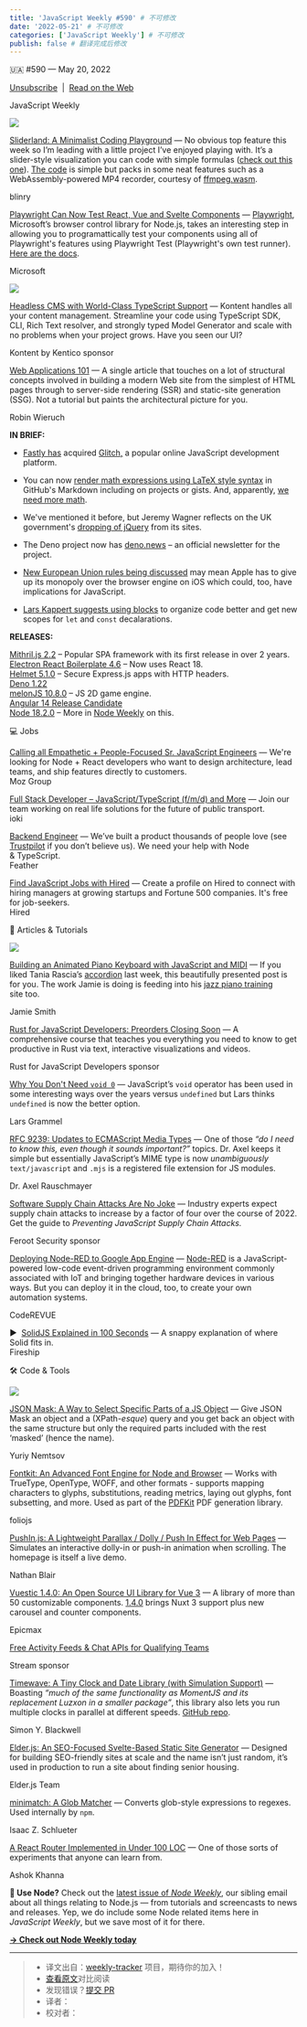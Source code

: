 ```yaml
---
title: 'JavaScript Weekly #590' # 不可修改
date: '2022-05-21' # 不可修改
categories: ['JavaScript Weekly'] # 不可修改
publish: false # 翻译完成后修改
---
```


<!--以上是预览信息，图片一张或限制百字左右，前者优先，全文请使用二级及以下标题-->
<!-- more -->

🇺🇦 #​590 — May 20, 2022

[Unsubscribe](https://javascriptweekly.com/link/123793/web)  |  [Read on the Web](https://javascriptweekly.com/link/123794/web)

JavaScript Weekly

[![](https://res.cloudinary.com/cpress/image/upload/w_1280,e_sharpen:60/vbn7pgjaedjxfv8bhkfx.jpg)](https://javascriptweekly.com/link/123854/web)

[Sliderland: A Minimalist Coding Playground](https://javascriptweekly.com/link/123854/web "sliderland.blinry.org") — No obvious top feature this week so I’m leading with a little project I’ve enjoyed playing with. It’s a slider-style visualization you can code with simple formulas ([check out this one](https://javascriptweekly.com/link/123855/web)). [The code](https://javascriptweekly.com/link/123856/web) is simple but packs in some neat features such as a WebAssembly-powered MP4 recorder, courtesy of [ffmpeg.wasm](https://javascriptweekly.com/link/123857/web).

blinry

[Playwright Can Now Test React, Vue and Svelte Components](https://javascriptweekly.com/link/123795/web "github.com") — [Playwright](https://javascriptweekly.com/link/123796/web), Microsoft’s browser control library for Node.js, takes an interesting step in allowing you to programattically test your components using all of Playwright's features using Playwright Test (Playwright's own test runner). [Here are the docs](https://javascriptweekly.com/link/123865/web).

Microsoft

[![](https://copm.s3.amazonaws.com/2cde4bed.png)](https://javascriptweekly.com/link/123797/web)

[Headless CMS with World-Class TypeScript Support](https://javascriptweekly.com/link/123797/web "kontent.ai") — Kontent handles all your content management. Streamline your code using TypeScript SDK, CLI, Rich Text resolver, and strongly typed Model Generator and scale with no problems when your project grows. Have you seen our UI?

Kontent by Kentico sponsor

[Web Applications 101](https://javascriptweekly.com/link/123798/web "www.robinwieruch.de") — A single article that touches on a lot of structural concepts involved in building a modern Web site from the simplest of HTML pages through to server-side rendering (SSR) and static-site generation (SSG). Not a tutorial but paints the architectural picture for you.

Robin Wieruch

**IN BRIEF:**

*   [Fastly has](https://javascriptweekly.com/link/123858/web) acquired [Glitch,](https://javascriptweekly.com/link/123859/web) a popular online JavaScript development platform.
    
*   You can now [render math expressions using LaTeX style syntax](https://javascriptweekly.com/link/123799/web) in GitHub's Markdown including on projects or gists. And, apparently, [we need more math](https://javascriptweekly.com/link/123844/web).
    
*   We've mentioned it before, but Jeremy Wagner reflects on the UK government's [dropping of jQuery](https://javascriptweekly.com/link/123800/web) from its sites.
    
*   The Deno project now has [deno.news](https://javascriptweekly.com/link/123801/web) – an official newsletter for the project.
    
*   [New European Union rules being discussed](https://javascriptweekly.com/link/123845/web) may mean Apple has to give up its monopoly over the browser engine on iOS which could, too, have implications for JavaScript.
    
*   [Lars Kappert suggests using blocks](https://javascriptweekly.com/link/123860/web) to organize code better and get new scopes for `let` and `const` decalarations.
    

**RELEASES:**

[Mithril.js 2.2](https://javascriptweekly.com/link/123802/web) – Popular SPA framework with its first release in over 2 years.  
[Electron React Boilerplate 4.6](https://javascriptweekly.com/link/123803/web) – Now uses React 18.  
[Helmet 5.1.0](https://javascriptweekly.com/link/123804/web) – Secure Express.js apps with HTTP headers.  
[Deno 1.22](https://javascriptweekly.com/link/123805/web)  
[melonJS 10.8.0](https://javascriptweekly.com/link/123806/web) – JS 2D game engine.  
[Angular 14 Release Candidate](https://javascriptweekly.com/link/123846/web)  
[Node 18.2.0](https://javascriptweekly.com/link/123861/web) – More in [Node Weekly](https://javascriptweekly.com/link/123862/web) on this.

💻 Jobs

[Calling all Empathetic + People-Focused Sr. JavaScript Engineers](https://javascriptweekly.com/link/123810/web) — We're looking for Node + React developers who want to design architecture, lead teams, and ship features directly to customers.  
Moz Group

[Full Stack Developer – JavaScript/TypeScript (f/m/d) and More](https://javascriptweekly.com/link/123807/web) — Join our team working on real life solutions for the future of public transport.  
ioki

[Backend Engineer](https://javascriptweekly.com/link/123828/web) — We’ve built a product thousands of people love (see [Trustpilot](https://javascriptweekly.com/link/123809/web) if you don’t believe us). We need your help with Node & TypeScript.  
Feather

[Find JavaScript Jobs with Hired](https://javascriptweekly.com/link/123811/web) — Create a profile on Hired to connect with hiring managers at growing startups and Fortune 500 companies. It's free for job-seekers.  
Hired

📒 Articles & Tutorials

[![](https://res.cloudinary.com/cpress/image/upload/w_1280,e_sharpen:60/hav0gk9fz9iuehl8evcy.jpg)](https://javascriptweekly.com/link/123812/web)

[Building an Animated Piano Keyboard with JavaScript and MIDI](https://javascriptweekly.com/link/123812/web "www.jamieonkeys.dev") — If you liked Tania Rascia’s [accordion](https://javascriptweekly.com/link/123813/web) last week, this beautifully presented post is for you. The work Jamie is doing is feeding into his [jazz piano training](https://javascriptweekly.com/link/123814/web) site too.

Jamie Smith

[Rust for JavaScript Developers: Preorders Closing Soon](https://javascriptweekly.com/link/123815/web) — A comprehensive course that teaches you everything you need to know to get productive in Rust via text, interactive visualizations and videos.

Rust for JavaScript Developers sponsor

[Why You Don't Need `void 0`](https://javascriptweekly.com/link/123816/web "p42.ai") — JavaScript’s `void` operator has been used in some interesting ways over the years versus `undefined` but Lars thinks `undefined` is now the better option.

Lars Grammel

[RFC 9239: Updates to ECMAScript Media Types](https://javascriptweekly.com/link/123847/web "2ality.com") — One of those _“do I need to know this, even though it sounds important?”_ topics. Dr. Axel keeps it simple but essentially JavaScript’s MIME type is now _unambiguously_ `text/javascript` and `.mjs` is a registered file extension for JS modules.

Dr. Axel Rauschmayer

[Software Supply Chain Attacks Are No Joke](https://javascriptweekly.com/link/123817/web "www.feroot.com") — Industry experts expect supply chain attacks to increase by a factor of four over the course of 2022. Get the guide to _Preventing JavaScript Supply Chain Attacks._

Feroot Security sponsor

[Deploying Node-RED to Google App Engine](https://javascriptweekly.com/link/123818/web "coderevue.net") — [Node-RED](https://javascriptweekly.com/link/123819/web) is a JavaScript-powered low-code event-driven programming environment commonly associated with IoT and bringing together hardware devices in various ways. But you can deploy it in the cloud, too, to create your own automation systems.

CodeREVUE

▶  [SolidJS Explained in 100 Seconds](https://javascriptweekly.com/link/123848/web) — A snappy explanation of where Solid fits in.  
Fireship

🛠 Code & Tools

[![](https://res.cloudinary.com/cpress/image/upload/w_1280,e_sharpen:60/myquvyrl2szybd0weamv.jpg)](https://javascriptweekly.com/link/123822/web)

[JSON Mask: A Way to Select Specific Parts of a JS Object](https://javascriptweekly.com/link/123822/web "github.com") — Give JSON Mask an object and a (XPath-_esque_) query and you get back an object with the same structure but only the required parts included with the rest ‘masked’ (hence the name).

Yuriy Nemtsov

[Fontkit: An Advanced Font Engine for Node and Browser](https://javascriptweekly.com/link/123850/web "github.com") — Works with TrueType, OpenType, WOFF, and other formats - supports mapping characters to glyphs, substitutions, reading metrics, laying out glyphs, font subsetting, and more. Used as part of the [PDFKit](https://javascriptweekly.com/link/123851/web) PDF generation library.

foliojs

[PushIn.js: A Lightweight Parallax / Dolly / Push In Effect for Web Pages](https://javascriptweekly.com/link/123823/web "nateplusplus.github.io") — Simulates an interactive dolly-in or push-in animation when scrolling. The homepage is itself a live demo.

Nathan Blair

[Vuestic 1.4.0: An Open Source UI Library for Vue 3](https://javascriptweekly.com/link/123852/web "github.com") — A library of more than 50 customizable components. [1.4.0](https://javascriptweekly.com/link/123853/web) brings Nuxt 3 support plus new carousel and counter components.

Epicmax

[Free Activity Feeds & Chat APIs for Qualifying Teams](https://javascriptweekly.com/link/123824/web "getstream.io")

Stream sponsor

[Timewave: A Tiny Clock and Date Library (with Simulation Support)](https://javascriptweekly.com/link/123863/web "timewave.dev") — Boasting _“much of the same functionality as MomentJS and its replacement Luzxon in a smaller package”_, this library also lets you run multiple clocks in parallel at different speeds. [GitHub repo](https://javascriptweekly.com/link/123864/web).

Simon Y. Blackwell

[Elder.js: An SEO-Focused Svelte-Based Static Site Generator](https://javascriptweekly.com/link/123825/web "elderguide.com") — Designed for building SEO-friendly sites at scale and the name isn’t just random, it’s used in production to run a site about finding senior housing.

Elder.js Team

[minimatch: A Glob Matcher](https://javascriptweekly.com/link/123826/web "github.com") — Converts glob-style expressions to regexes. Used internally by `npm`.

Isaac Z. Schlueter

[A React Router Implemented in Under 100 LOC](https://javascriptweekly.com/link/123827/web "github.com") — One of those sorts of experiments that anyone can learn from.

Ashok Khanna

**💚 Use Node?** Check out the [latest issue of _Node Weekly_](https://javascriptweekly.com/link/123849/web), our sibling email about all things relating to Node.js — from tutorials and screencasts to news and releases. Yep, we do include some Node related items here in _JavaScript Weekly_, but we save most of it for there.  
  
**[→ Check out Node Weekly today](https://javascriptweekly.com/link/123821/web)**

---
> * 译文出自：[weekly-tracker](https://github.com/FEDarling/weekly-tracker) 项目，期待你的加入！
> * [查看原文](https://javascriptweekly.com/issues/590)对比阅读
> * 发现错误？[提交 PR](https://github.com/FEDarling/weekly-tracker/blob/main/weeklys/javascript_weekly/590)
> * 译者：
> * 校对者：
